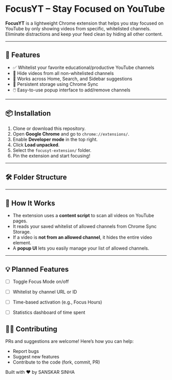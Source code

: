 # FocusYT – Stay Focused on YouTube

**FocusYT** is a lightweight Chrome extension that helps you stay focused on YouTube by only showing videos from specific, whitelisted channels. Eliminate distractions and keep your feed clean by hiding all other content.

---

## 🚀 Features

- ✅ Whitelist your favorite educational/productive YouTube channels
- 🚫 Hide videos from all non-whitelisted channels
- 🔄 Works across Home, Search, and Sidebar suggestions
- 🧠 Persistent storage using Chrome Sync
- 🖱️ Easy-to-use popup interface to add/remove channels

---

## 📦 Installation

1. Clone or download this repository.
2. Open **Google Chrome** and go to `chrome://extensions/`.
3. Enable **Developer mode** in the top right.
4. Click **Load unpacked**.
5. Select the `focusyt-extension/` folder.
6. Pin the extension and start focusing!

---

## 🛠️ Folder Structure


---

## 🧪 How It Works

- The extension uses a **content script** to scan all videos on YouTube pages.
- It reads your saved whitelist of allowed channels from Chrome Sync Storage.
- If a video is **not from an allowed channel**, it hides the entire video element.
- A **popup UI** lets you easily manage your list of allowed channels.

---

## 💡 Planned Features

- [ ] Toggle Focus Mode on/off
- [ ] Whitelist by channel URL or ID
- [ ] Time-based activation (e.g., Focus Hours)
- [ ] Statistics dashboard of time spent


## 👨‍💻 Contributing

PRs and suggestions are welcome! Here’s how you can help:

- Report bugs
- Suggest new features
- Contribute to the code (fork, commit, PR)

Built with ❤️ by SANSKAR SINHA
